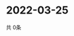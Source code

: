 # 2022-03-25
  共 0条

  <!-- BEGIN -->
  <!-- 最后更新时间Fri Mar 25 2022 06:07:38 GMT+0000 (Coordinated Universal Time) -->
  
  <!-- END -->
  
  
